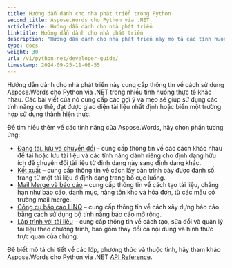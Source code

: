 ```yaml
---
title: Hướng dẫn dành cho nhà phát triển trong Python
second_title: Aspose.Words cho Python via .NET
articleTitle: Hướng dẫn dành cho nhà phát triển
linktitle: Hướng dẫn dành cho nhà phát triển
description: "Hướng dẫn dành cho nhà phát triển này mô tả các tình huống và mẹo thực tế nhằm giúp bạn sử dụng các tính năng Aspose.Words cho Python via .NET cụ thể, đạt được giao diện tài liệu nhất định hoặc biến một trường hợp sử dụng thành hiện thực."
type: docs
weight: 30
url: /vi/python-net/developer-guide/
timestamp: 2024-09-25-11-08-55
---
```


Hướng dẫn dành cho nhà phát triển này cung cấp thông tin về cách sử dụng Aspose.Words cho Python via .NET trong nhiều tình huống thực tế khác nhau. Các bài viết của nó cung cấp các gợi ý và mẹo sẽ giúp sử dụng các tính năng cụ thể, đạt được giao diện tài liệu nhất định hoặc biến một trường hợp sử dụng thành hiện thực.

Để tìm hiểu thêm về các tính năng của Aspose.Words, hãy chọn phần tương ứng:

- [Đang tải, lưu và chuyển đổi](/words/vi/python-net/loading-saving-and-converting/) – cung cấp thông tin về các cách khác nhau để tải hoặc lưu tài liệu và các tính năng dành riêng cho định dạng hữu ích để chuyển đổi tài liệu từ định dạng này sang định dạng khác.
- [Kết xuất](/words/vi/python-net/rendering/) – cung cấp thông tin về cách lấy bản trình bày được đánh số trang từ một tài liệu ở định dạng trang bố cục luồng.
- [Mail Merge và báo cáo](/words/python-net/mail-merge-and-reporting/) – cung cấp thông tin về cách tạo tài liệu, chẳng hạn như báo cáo, danh mục, hàng tồn kho và hóa đơn, từ các mẫu có trường mail merge.
- [Công cụ báo cáo LINQ](/words/python-net/linq-reporting-engine/) – cung cấp thông tin về cách xây dựng báo cáo bằng cách sử dụng bộ tính năng báo cáo mở rộng.
- [Lập trình với tài liệu](/words/vi/python-net/programming-with-documents/) – cung cấp thông tin về cách tạo, sửa đổi và quản lý tài liệu theo chương trình, bao gồm thay đổi cả nội dung và hình thức trực quan của chúng.

Để biết mô tả chi tiết về các lớp, phương thức và thuộc tính, hãy tham khảo Aspose.Words cho Python via .NET [API Reference](https://reference.aspose.com/words/python-net/).

